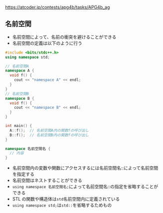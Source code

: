 https://atcoder.jp/contests/apg4b/tasks/APG4b_ag

## 名前空間

- 名前空間によって、名前の衝突を避けることができる
- 名前空間の定義は以下のように行う

```cpp
#include <bits/stdc++.h>
using namespace std;

// 名前空間A
namespace A {
  void f() {
    cout << "namespace A" << endl;
  }
}
// 名前空間B
namespace B {
  void f() {
    cout << "namespace B" << endl;
  }
}

int main() {
  A::f();  // 名前空間A内の関数fの呼び出し
  B::f();  // 名前空間B内の関数fの呼び出し
}
```

```cpp
namespace 名前空間名 {
  // 内容
}
```

- 名前空間内の変数や関数にアクセスするには名前空間名::によって名前空間を指定する
- 名前空間はネストすることができる
- `using namespace 名前空間名;`によって名前空間名::の指定を省略することができる
- STL の関数や構造体は`std`名前空間内に定義されている
- `using namespace std;`は`std::`を省略するためもの
